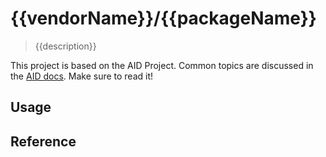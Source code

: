 # {{vendorName}}/{{packageName}}

> {{description}}

This project is based on the AID Project. Common topics are discussed in the [AID docs](https://aid.autoai.org). Make sure to read it!

## Usage


## Reference